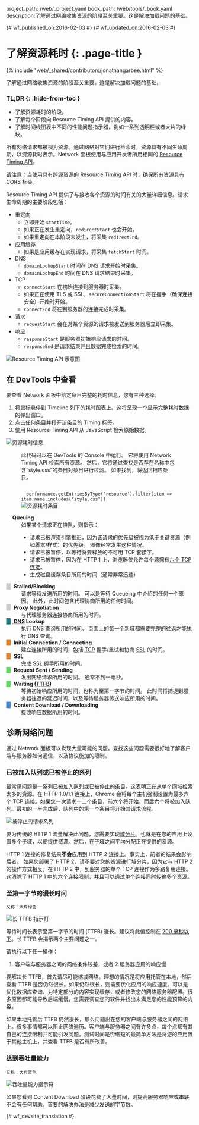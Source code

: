 project_path: /web/_project.yaml
book_path: /web/tools/_book.yaml
description:了解通过网络收集资源的阶段至关重要。这是解决加载问题的基础。

{# wf_published_on:2016-02-03 #}
{# wf_updated_on:2016-02-03 #}

# 了解资源耗时 {: .page-title }

{% include "web/_shared/contributors/jonathangarbee.html" %}

了解通过网络收集资源的阶段至关重要。这是解决加载问题的基础。


### TL;DR {: .hide-from-toc }
- 了解资源耗时的阶段。
- 了解每个阶段向 Resource Timing API 提供的内容。
- 了解时间线图表中不同的性能问题指示器，例如一系列透明栏或者大片的绿块。


所有网络请求都被视为资源。通过网络对它们进行检索时，资源具有不同生命周期，以资源耗时表示。Network 面板使用与应用开发者所用相同的 [Resource Timing API](http://www.w3.org/TR/resource-timing)。



请注意：当使用具有跨源资源的 Resource Timing API 时，确保所有资源具有 CORS 标头。


Resource Timing API 提供了与接收各个资源的时间有关的大量详细信息。请求生命周期的主要阶段包括：


* 重定向
  * 立即开始 `startTime`。
  * 如果正在发生重定向，`redirectStart` 也会开始。
  * 如果重定向在本阶段末发生，将采集 `redirectEnd`。
* 应用缓存
  * 如果是应用缓存在实现请求，将采集 `fetchStart` 时间。
* DNS
  * `domainLookupStart` 时间在 DNS 请求开始时采集。
  * `domainLookupEnd` 时间在 DNS 请求结束时采集。
* TCP
  * `connectStart` 在初始连接到服务器时采集。
  * 如果正在使用 TLS 或 SSL，`secureConnectionStart` 将在握手（确保连接安全）开始时开始。
  * `connectEnd` 将在到服务器的连接完成时采集。
* 请求
  * `requestStart` 会在对某个资源的请求被发送到服务器后立即采集。
* 响应
  * `responseStart` 是服务器初始响应请求的时间。
  * `responseEnd` 是请求结束并且数据完成检索的时间。

![Resource Timing API 示意图](imgs/resource-timing-api.png)

## 在 DevTools 中查看

要查看 Network 面板中给定条目完整的耗时信息，您有三种选择。

1. 将鼠标悬停到 Timeline 列下的耗时图表上。这将呈现一个显示完整耗时数据的弹出窗口。
2. 点击任何条目并打开该条目的 Timing 标签。
3. 使用 Resource Timing API 从 JavaScript 检索原始数据。

![资源耗时信息](imgs/resource-timing-data.png)

<figure>
<figcaption>
<p>
  此代码可以在 DevTools 的 Console 中运行。
  它将使用 Network Timing API 检索所有资源。
  然后，它将通过查找是否存在名称中包含“style.css”的条目对条目进行过滤。
  如果找到，将返回相应条目。
</p>
<code>
  performance.getEntriesByType('resource').filter(item => item.name.includes("style.css"))</code>

</figcaption>
<img src="imgs/resource-timing-entry.png" alt="资源耗时条目">
</figure>

<style>
dt:before {
  content: "\00a0\00a0\00a0";
}
dt strong {
  margin-left: 5px;
}
dt.stalled:before, dt.proxy-negotiation:before {
  background-color: #cdcdcd;
}
dt.dns-lookup:before {
  background-color: #1f7c83;
}
dt.initial-connection:before, dt.ssl:before {
  background-color: #e58226;
}
dt.request-sent:before, dt.ttfb:before {
  background-color: #5fdd5f;
}
dt.content-download:before {
  background-color: #4189d7;
}
</style>

<dl>

  <dt class="queued"><strong>Queuing</strong></dt>
  <dd>
    如果某个请求正在排队，则指示：
      <ul>
        <li>
        请求已被渲染引擎推迟，因为该请求的优先级被视为低于关键资源（例如脚本/样式）的优先级。
        图像经常发生这种情况。        </li>
        <li>
        请求已被暂停，以等待将要释放的不可用 TCP 套接字。        </li>
        <li>
        请求已被暂停，因为在 HTTP 1 上，浏览器仅允许每个源拥有<a href="https://crbug.com/12066">六个 TCP 连接</a>。        </li>
        <li>
        生成磁盘缓存条目所用的时间（通常非常迅速）        </li>
      </ul>
  </dd>

  <dt class="stalled"><strong> Stalled/Blocking</strong></dt>
  <dd>
    请求等待发送所用的时间。
    可以是等待 Queueing 中介绍的任何一个原因。
    此外，此时间包含代理协商所用的任何时间。</dd>


  <dt class="proxy-negotiation"><strong> Proxy Negotiation</strong></dt>
  <dd>与代理服务器连接协商所用的时间。</dd>

  <dt class="dns-lookup"><strong><abbr title="Domain Name System"> DNS</abbr> Lookup</strong></dt>
  <dd>
    执行 DNS 查询所用的时间。
    页面上的每一个新域都需要完整的往返才能执行 DNS 查询。</dd>


  <dt class="initial-connection"><strong> Initial Connection / Connecting</strong></dt>
  <dd>建立连接所用的时间，包括 <abbr title="Transmission Control Protocol">TCP</abbr> 握手/重试和协商 <abbr title="Secure Sockets Layer">SSL</abbr> 的时间。</dd>

  <dt class="ssl"><strong> SSL</strong></dt>
  <dd>完成 SSL 握手所用的时间。</dd>

  <dt class="request-sent"><strong> Request Sent / Sending</strong></dt>
  <dd>
    发出网络请求所用的时间。
    通常不到一毫秒。</dd>


  <dt class="ttfb"><strong> Waiting (<abbr title="Time To First Byte">TTFB</abbr>)</strong></dt>
  <dd>
    等待初始响应所用的时间，也称为至第一字节的时间。
    此时间将捕捉到服务器往返的延迟时间，以及等待服务器传送响应所用的时间。</dd>


  <dt class="content-download"><strong> Content Download / Downloading</strong></dt>
  <dd>接收响应数据所用的时间。</dd>
</dl>


## 诊断网络问题

通过 Network 面板可以发现大量可能的问题。查找这些问题需要很好地了解客户端与服务器如何通信，以及协议施加的限制。


### 已被加入队列或已被停止的系列

最常见问题是一系列已被加入队列或已被停止的条目。这表明正在从单个网域检索太多的资源。在 HTTP 1.0/1.1 连接上，Chrome 会将每个主机强制设置为最多六个 TCP 连接。如果您一次请求十二个条目，前六个将开始，而后六个将被加入队列。最初的一半完成后，队列中的第一个条目将开始其请求流程。





![被停止的请求系列](imgs/stalled-request-series.png)

要为传统的 HTTP 1 流量解决此问题，您需要实现[域分片](https://www.maxcdn.com/one/visual-glossary/domain-sharding-2/)。也就是在您的应用上设置多个子域，以便提供资源。然后，在子域之间平均分配正在提供的资源。



HTTP 1 连接的修复结果**不会**应用到 HTTP 2 连接上。事实上，前者的结果会影响后者。
如果您部署了 HTTP 2，请不要对您的资源进行域分片，因为它与 HTTP 2 的操作方式相反。在 HTTP 2 中，到服务器的单个 TCP 连接作为多路复用连接。这消除了 HTTP 1 中的六个连接限制，并且可以通过单个连接同时传输多个资源。



### 至第一字节的漫长时间

<small>又称：大片绿色</small>

![长 TTFB 指示灯](imgs/indicator-of-high-ttfb.png)

等待时间长表示至第一字节的时间 (TTFB) 漫长。建议将此值控制在 [200 毫秒以下](/speed/docs/insights/Server)。长 TTFB 会揭示两个主要问题之一。

请执行以下任一操作：

1. 客户端与服务器之间的网络条件较差，或者
2.服务器应用的响应慢

要解决长 TTFB，首先请尽可能缩减网络。理想的情况是将应用托管在本地，然后查看 TTFB 是否仍然很长。如果仍然很长，则需要优化应用的响应速度。可以是优化数据库查询、为特定部分的内容实现缓存，或者修改您的网络服务器配置。很多原因都可能导致后端缓慢。您需要调查您的软件并找出未满足您的性能预算的内容。






如果本地托管后 TTFB 仍然漫长，那么问题出在您的客户端与服务器之间的网络上。很多事情都可以阻止网络遍历。客户端与服务器之间有许多点，每个点都有其自己的连接限制并可能引发问题。测试时间是否缩短的最简单方法是将您的应用置于其他主机上，并查看 TTFB 是否有所改善。




### 达到吞吐量能力

<small>又称：大片蓝色</small>

![吞吐量能力指示符](imgs/indicator-of-large-content.png)

如果您看到 Content Download 阶段花费了大量时间，则提高服务器响应或串联不会有任何帮助。首要的解决办法是减少发送的字节数。



{# wf_devsite_translation #}
